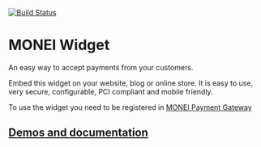 [![Build Status](https://travis-ci.org/MONEI/MONEI-widget.svg?branch=master)](https://travis-ci.org/MONEI/MONEI-widget)

# MONEI Widget

An easy way to accept payments from your customers.

Embed this widget on your website, blog or online store. It is easy to use, very secure, configurable, PCI compliant and mobile friendly.

To use the widget you need to be registered in [MONEI Payment Gateway](https://monei.net/)

## [Demos and documentation](https://widget.monei.net/)

